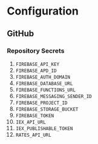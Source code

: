 # Configuration

## GitHub

### Repository Secrets

1. `FIREBASE_API_KEY`
2. `FIREBASE_APD_ID`
3. `FIREBASE_AUTH_DOMAIN`
4. `FIREBASE_DATABASE_URL`
5. `FIREBASE_FUNCTIONS_URL`
6. `FIREBASE_MESSAGING_SENDER_ID`
7. `FIREBASE_PROJECT_ID`
8. `FIREBASE_STORAGE_BUCKET`
9. `FIREBASE_TOKEN`
10. `IEX_API_URL`
11. `IEX_PUBLISHABLE_TOKEN`
12. `RATES_API_URL`

